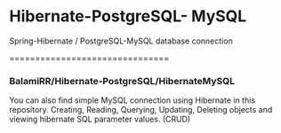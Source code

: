 # Hibernate-PostgreSQL- MySQL
Spring-Hibernate / PostgreSQL-MySQL database connection


===============================

### BalamiRR/Hibernate-PostgreSQL/HibernateMySQL

You can also find simple MySQL connection using Hibernate in this repository.
Creating, Reading, Querying, Updating, Deleting objects and viewing hibernate SQL parameter values. (CRUD)
